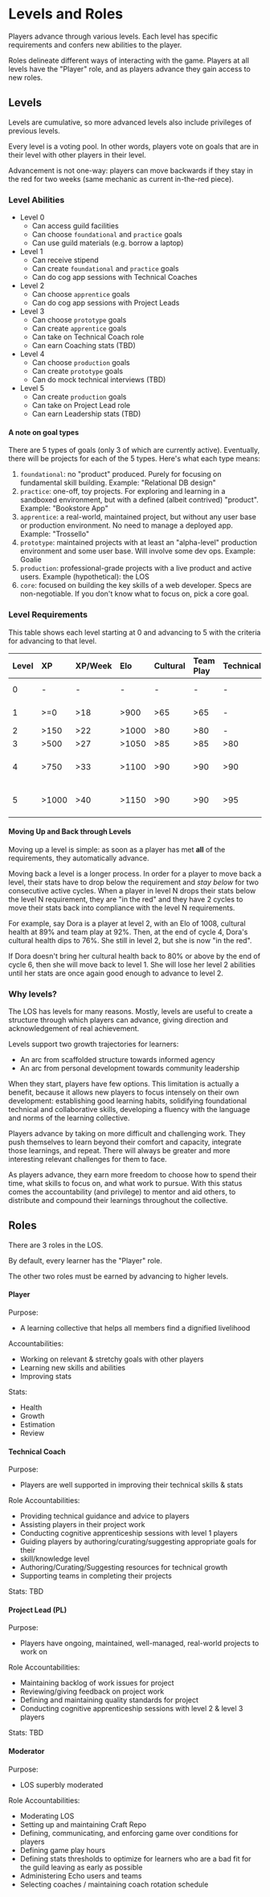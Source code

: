 # Levels and Roles

Players advance through various levels. Each level has specific requirements and confers new abilities to the player.

Roles delineate different ways of interacting with the game. Players at all levels have the "Player" role, and as players advance they gain access to new roles.

## Levels

Levels are cumulative, so more advanced levels also include privileges of previous levels.

Every level is a voting pool. In other words, players vote on goals that are in their level with other players in their level.

Advancement is not one-way: players can move backwards if they stay in the red for two weeks (same mechanic as current in-the-red piece).

### Level Abilities

- Level 0
  - Can access guild facilities
  - Can choose `foundational` and `practice` goals
  - Can use guild materials (e.g. borrow a laptop)
- Level 1
  - Can receive stipend
  - Can create `foundational` and `practice` goals
  - Can do cog app sessions with Technical Coaches
- Level 2
  - Can choose `apprentice` goals
  - Can do cog app sessions with Project Leads
- Level 3
  - Can choose `prototype` goals
  - Can create `apprentice` goals
  - Can take on Technical Coach role
  - Can earn Coaching stats (TBD)
- Level 4
  - Can choose `production` goals
  - Can create `prototype` goals
  - Can do mock technical interviews (TBD)
- Level 5
  - Can create `production` goals
  - Can take on Project Lead role
  - Can earn Leadership stats (TBD)

#### A note on goal types

There are 5 types of goals (only 3 of which are currently active). Eventually, there will be projects for each of the 5 types. Here's what each type means:

1. `foundational`: no "product" produced. Purely for focusing on fundamental skill building. Example: "Relational DB design"
1. `practice`: one-off, toy projects. For exploring and learning in a sandboxed environment, but with a defined (albeit contrived) "product". Example: "Bookstore App"
1. `apprentice`: a real-world, maintained project, but without any user base or production environment. No need to manage a deployed app. Example: "Trossello"
1. `prototype`: maintained projects with at least an "alpha-level" production environment and some user base. Will involve some dev ops. Example: Goalie
1. `production`: professional-grade projects with a live product and active users. Example (hypothetical): the LOS
1. `core`: focused on building the key skills of a web developer. Specs are non-negotiable. If you don't know what to focus on, pick a core goal.

### Level Requirements

This table shows each level starting at 0 and advancing to 5 with the criteria for advancing to that level.

| Level | XP    | XP/Week | Elo   | Cultural | Team Play | Technical | Estimation Accuracy | Reviews | Other              |
|:------|:------|:--------|:------|:---------|:----------|:----------|:--------------------|:--------|:-------------------|
| 0     | -     | -       | -     | -        | -         | -         | -                   | -       | enrolled in LG     |
| 1     | >=0   | >18     | >900  | >65      | >65       | -         | >90%                | -       | joined a cohort    |
| 2     | >150  | >22     | >1000 | >80      | >80       | -         | >91%                | >20     | -                  |
| 3     | >500  | >27     | >1050 | >85      | >85       | >80       | >92%                | >60     | -                  |
| 4     | >750  | >33     | >1100 | >90      | >90       | >90       | >93%                | >90     | ? coach stat (TBD) |
| 5     | >1000 | >40     | >1150 | >90      | >90       | >95       | >94%                | >=120   | ? coach stat (TBD) |

#### Moving Up and Back through Levels

Moving up a level is simple: as soon as a player has met **all** of the requirements, they automatically advance.

Moving back a level is a longer process. In order for a player to move back a level, their stats have to drop below the requirement and _stay below_ for two consecutive active cycles. When a player in level N drops their stats below the level N requirement, they are "in the red" and they have 2 cycles to move their stats back into compliance with the level N requirements.

For example, say Dora is a player at level 2, with an Elo of 1008, cultural health at 89% and team play at 92%. Then, at the end of cycle 4, Dora's cultural health dips to 76%. She still in level 2, but she is now "in the red".

If Dora doesn't bring her cultural health back to 80% or above by the end of cycle 6, then she will move back to level 1. She will lose her level 2 abilities until her stats are once again good enough to advance to level 2.

### Why levels?

The LOS has levels for many reasons. Mostly, levels are useful to create a structure through which players can advance, giving direction and acknowledgement of real achievement.

Levels support two growth trajectories for learners:

- An arc from scaffolded structure towards informed agency
- An arc from personal development towards community leadership

When they start, players have few options. This limitation is actually a benefit, because it allows new players to focus intensely on their own development: establishing good learning habits, solidifying foundational technical and collaborative skills, developing a fluency with the language and norms of the learning collective.

Players advance by taking on more difficult and challenging work. They push themselves to learn beyond their comfort and capacity, integrate those learnings, and repeat. There will always be greater and more interesting relevant challenges for them to face.

As players advance, they earn more freedom to choose how to spend their time, what skills to focus on, and what work to pursue. With this status comes the accountability (and privilege) to mentor and aid others, to distribute and compound their learnings throughout the collective.

## Roles

There are 3 roles in the LOS.

By default, every learner has the "Player" role.

The other two roles must be earned by advancing to higher levels.

#### Player

Purpose:
- A learning collective that helps all members find a dignified livelihood

Accountabilities:

- Working on relevant & stretchy goals with other players
- Learning new skills and abilities
- Improving stats

Stats:
- Health
- Growth
- Estimation
- Review

#### Technical Coach

Purpose:
- Players are well supported in improving their technical skills & stats

Role Accountabilities:
- Providing technical guidance and advice to players
- Assisting players in their project work
- Conducting cognitive apprenticeship sessions with level 1 players
- Guiding players by authoring/curating/suggesting appropriate goals for their
- skill/knowledge level
- Authoring/Curating/Suggesting resources for technical growth
- Supporting teams in completing their projects

Stats: TBD

#### Project Lead (PL)

Purpose:
- Players have ongoing, maintained, well-managed, real-world projects to work on

Role Accountabilities:
- Maintaining backlog of work issues for project
- Reviewing/giving feedback on project work
- Defining and maintaining quality standards for project
- Conducting cognitive apprenticeship sessions with level 2 & level 3 players

Stats: TBD

#### Moderator

Purpose:
- LOS superbly moderated

Role Accountabilities:
- Moderating LOS
- Setting up and maintaining Craft Repo
- Defining, communicating, and enforcing game over conditions for players
- Defining game play hours
- Defining stats thresholds to optimize for learners who are a bad fit for the guild leaving as early as possible
- Administering Echo users and teams
- Selecting coaches / maintaining coach rotation schedule
